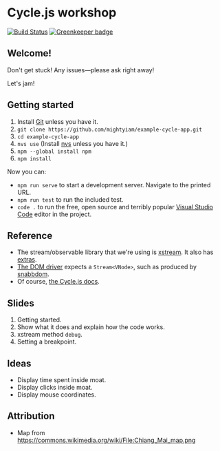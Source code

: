 # Cycle.js workshop

[![Build Status](https://travis-ci.org/mightyiam/example-cycle-app.svg?branch=master)](https://travis-ci.org/mightyiam/example-cycle-app)
[![Greenkeeper badge](https://badges.greenkeeper.io/mightyiam/example-cycle-app.svg)](https://greenkeeper.io/)

## Welcome!

Don't get stuck! Any issues—please ask right away!

Let's jam!

## Getting started

1. Install [Git](https://git-scm.com/) unless you have it.
1. `git clone https://github.com/mightyiam/example-cycle-app.git`
1. `cd example-cycle-app`
1. `nvs use` (Install [nvs](https://github.com/jasongin/nvs) unless you have it.)
1. `npm --global install npm`
1. `npm install`

Now you can:

* `npm run serve` to start a development server. Navigate to the printed URL.
* `npm run test` to run the included test.
* `code .` to run the free, open source and terribly popular [Visual Studio Code](https://code.visualstudio.com/) editor in the project.

## Reference

* The stream/observable library that we're using is [xstream](http://staltz.github.io/xstream/). It also has [extras](https://github.com/staltz/xstream/blob/master/EXTRA_DOCS.md).
* [The DOM driver](https://cycle.js.org/api/dom.html) expects a `Stream<VNode>`, such as produced by [snabbdom](https://github.com/snabbdom/snabbdom).
* Of course, [the Cycle.js docs](https://cycle.js.org/getting-started.html).

## Slides

1. Getting started.
1. Show what it does and explain how the code works.
1. xstream method `debug`.
1. Setting a breakpoint.

## Ideas

* Display time spent inside moat.
* Display clicks inside moat.
* Display mouse coordinates.

## Attribution

* Map from https://commons.wikimedia.org/wiki/File:Chiang_Mai_map.png
